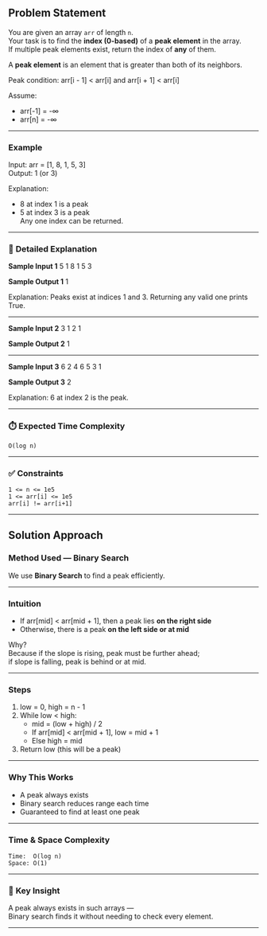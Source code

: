 ## **Problem Statement**

You are given an array `arr` of length `n`.  
Your task is to find the **index (0-based)** of a **peak element** in the array.  
If multiple peak elements exist, return the index of **any** of them.

A **peak element** is an element that is greater than both of its neighbors.

Peak condition:
    arr[i - 1] < arr[i] and arr[i + 1] < arr[i]

Assume:
- arr[-1] = -∞
- arr[n] = -∞

---

### **Example**

Input: arr = [1, 8, 1, 5, 3]  
Output: 1 (or 3)

Explanation:  
- 8 at index 1 is a peak  
- 5 at index 3 is a peak  
Any one index can be returned.

---

### 📝 **Detailed Explanation**

**Sample Input 1**
    5
    1 8 1 5 3

**Sample Output 1**
    1

Explanation: Peaks exist at indices 1 and 3. Returning any valid one prints True.

---

**Sample Input 2**
    3
    1 2 1

**Sample Output 2**
    1

---

**Sample Input 3**
    6
    2 4 6 5 3 1

**Sample Output 3**
    2

Explanation: 6 at index 2 is the peak.

---

### ⏱️ **Expected Time Complexity**
    O(log n)

---

### ✅ **Constraints**
    1 <= n <= 1e5
    1 <= arr[i] <= 1e5
    arr[i] != arr[i+1]

---

## **Solution Approach**

### **Method Used — Binary Search**

We use **Binary Search** to find a peak efficiently.

---

### **Intuition**

- If arr[mid] < arr[mid + 1], then a peak lies **on the right side**
- Otherwise, there is a peak **on the left side or at mid**

Why?  
Because if the slope is rising, peak must be further ahead;  
if slope is falling, peak is behind or at mid.

---

### **Steps**

1. low = 0, high = n - 1  
2. While low < high:
     - mid = (low + high) / 2
     - If arr[mid] < arr[mid + 1], low = mid + 1
     - Else high = mid
3. Return low (this will be a peak)

---

### **Why This Works**

- A peak always exists
- Binary search reduces range each time
- Guaranteed to find at least one peak

---

### **Time & Space Complexity**
    Time:  O(log n)
    Space: O(1)

---

### 🎯 **Key Insight**
A peak always exists in such arrays —  
Binary search finds it without needing to check every element.

---

